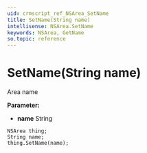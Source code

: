 ```yaml
---
uid: crmscript_ref_NSArea_SetName
title: SetName(String name)
intellisense: NSArea.SetName
keywords: NSArea, GetName
so.topic: reference
---
```


# SetName(String name)

Area name

**Parameter:** 
 - **name** String

```crmscript
NSArea thing;
String name;
thing.SetName(name);
```

